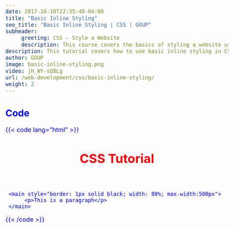```yaml
---
date: 2017-10-10T22:35:48-04:00
title: "Basic Inline Styling"
seo_title: "Basic Inline Styling | CSS | GOUP"
subheader:
     greeting: CSS - Style a Website
     description: This course covers the basics of styling a website using CSS. Work your way through the videos/articles and I'll teach you everything you need to know to style a basic website!
description: This tutorial covers how to use basic inline styling in CSS.
author: GOUP
image: basic-inline-styling.png
video: jH_WY-sQ8Lg
url: /web-development/css/basic-inline-styling/
weight: 2
---
```


## Code

{{< code lang="html" >}}
<body style="color: blue; font-size:20px">
     <header>
          <h1 style="color: red;">CSS Tutorial</h1>
     </header>

     <main style="border: 1px solid black; width: 80%; max-width:500px">
          <p>This is a paragraph</p>
     </main>
</body>
{{< /code >}}